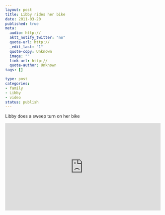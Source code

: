 ```yaml
--- 
layout: post
title: Libby rides her bike
date: 2011-03-20
published: true
meta: 
  audio: http://
  aktt_notify_twitter: "no"
  quote-url: http://
  _edit_last: "1"
  quote-copy: Unknown
  image: ""
  link-url: http://
  quote-author: Unknown
tags: []

type: post
categories: 
- family
- Libby
- video
status: publish
---
```

Libby does a sweep turn on her bike

<iframe src="http://player.vimeo.com/video/21272259?title=0&amp;byline=0&amp;color=0" frameborder="0" height="281" width="500"></iframe>
